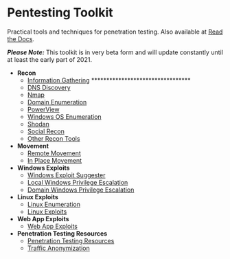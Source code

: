 # Pentesting Toolkit

Practical tools and techniques for penetration testing. Also available at [Read the Docs](https://penetration-testing.readthedocs.io/).

 **_Please Note:_** This toolkit is in very beta form and will update constantly until at least the early part of 2021.

* __Recon__
  * [Information Gathering](/docs/source/Information-Gathering.md) *********************************
  * [DNS Discovery](/docs/source/DNS-Discovery.md)
  * [Nmap](/docs/source/Nmap.md)
  * [Domain Enumeration](/docs/source/Domain-Enumeration.md)
  * [PowerView](/docs/source/PowerView.md)
  * [Windows OS Enumeration](/docs/source/Windows-OS-Enumeration.md)
  * [Shodan](/docs/source/Shodan.md)
  * [Social Recon](docs/source/Social-Recon.md)
  * [Other Recon Tools](/docs/source/Other-Recon-Tools.md)
* __Movement__
  * [Remote Movement]()
  * [In Place Movement]()
* __Windows Exploits__
  * [Windows Exploit Suggester](/docs/source/Windows-Exploit-Suggester.md)
  * [Local Windows Privilege Escalation](/docs/source/Local-Windows-Privilege-Escalation.md)
  * [Domain Windows Privilege Escalation](/docs/source/Domain-Privilege-Escalation.md)
* __Linux Exploits__
  * [Linux Enumeration](/docs/source/Linux-Enumeration.md)
  * [Linux Exploits](/docs/source/Linux-Exploits.md)
* __Web App Exploits__
  * [Web App Exploits]((/docs/source/Linux-Exploits.md))
* __Penetration Testing Resources__
  * [Penetration Testing Resources](/docs/source/Penetration-Testing-Resources.md)
  * [Traffic Anonymization](/docs/source/Traffic-Anonymization.md)